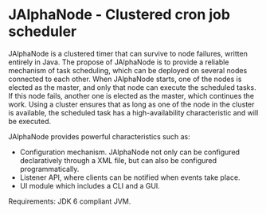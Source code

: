 # JAlphaNode - Clustered cron job scheduler

JAlphaNode is a clustered timer that can survive to node failures, written entirely in Java. The propose of JAlphaNode is to provide a reliable mechanism of task scheduling, which can be deployed on several nodes connected to each other. When JAlphaNode starts, one of the nodes is elected as the master, and only that node can execute the scheduled tasks. If this node fails, another one is elected as the master, which continues the work. Using a cluster ensures that as long as one of the node in the cluster is available, the scheduled task has a high-availability characteristic and will be executed.

JAlphaNode provides powerful characteristics such as:

 - Configuration mechanism. JAlphaNode not only can be configured declaratively through a XML file, but can also be configured programmatically.
 - Listener API, where clients can be notified when events take place.
 - UI module which includes a CLI and a GUI.

Requirements: JDK 6 compliant JVM.

